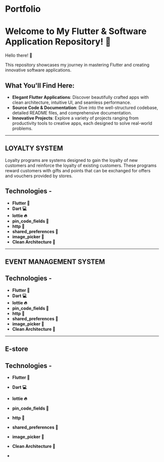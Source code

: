# Portfolio
# Welcome to My Flutter & Software Application Repository! 🚀

Hello there! 👋

This repository showcases my journey in mastering Flutter and creating innovative software applications.

## What You'll Find Here:
- **Elegant Flutter Applications**: Discover beautifully crafted apps with clean architecture, intuitive UI, and seamless performance.
- **Source Code & Documentation**: Dive into the well-structured codebase, detailed README files, and comprehensive documentation.
- **Innovative Projects**: Explore a variety of projects ranging from productivity tools to creative apps, each designed to solve real-world problems.
---
## LOYALTY SYSTEM

Loyalty programs are systems designed to gain the loyalty of new customers and reinforce the loyalty of existing customers.
These programs reward customers with gifts and points that can be exchanged for offers and vouchers provided by stores.

## Technologies -
- **Flutter 🦋** 
- **Dart 💻**
- **lottie 🔥**
- **pin_code_fields 💾**
- **http 🔑**
- **shared_preferences 🔑**
- **image_picker 📸**
- **Clean Architecture 🔨**

---
## EVENT MANAGEMENT SYSTEM




## Technologies -
- **Flutter 🦋** 
- **Dart 💻**
- **lottie 🔥**
- **pin_code_fields 💾**
- **http 🔑**
- **shared_preferences 🔑**
- **image_picker 📸**
- **Clean Architecture 🔨**


---
## E-store 


## Technologies -
- **Flutter 🦋** 
- **Dart 💻**
- **lottie 🔥**
- **pin_code_fields 💾**
- **http 🔑**
- **shared_preferences 🔑**
- **image_picker 📸**
- **Clean Architecture 🔨**

- 
